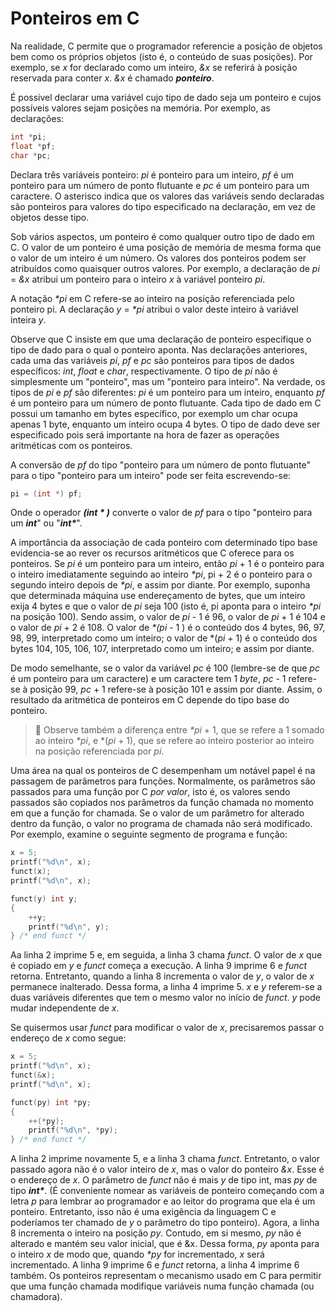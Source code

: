 # Ponteiros em C

Na realidade, C permite que o programador referencie a posição de objetos bem como os próprios objetos (isto é, o conteúdo de suas posições). Por exemplo, se _x_ for declarado como um inteiro, _&x_ se referirá à posição reservada para conter _x_. _&x_ é chamado **_ponteiro_**.

É possivel declarar uma variável cujo tipo de dado seja um ponteiro e cujos possíveis valores sejam posições na memória. Por exemplo, as declarações:

```C
int *pi;
float *pf;
char *pc;
```

Declara três variáveis ponteiro: _pi_ é ponteiro para um inteiro, _pf_ é um ponteiro para um número de ponto flutuante e _pc_ é um ponteiro para um caractere. O asterisco indica que os valores das variáveis sendo declaradas são ponteiros para valores do tipo especificado na declaração, em vez de objetos desse tipo.

Sob vários aspectos, um ponteiro é como qualquer outro tipo de dado em C. O valor de um ponteiro é uma posição de memória de mesma forma que o valor de um inteiro é um número. Os valores dos ponteiros podem ser atribuídos como quaisquer outros valores. Por exemplo, a declaração de _pi_ = _&x_ atribui um ponteiro para o inteiro _x_ à variável ponteiro _pi_.

A notação _\*pi_ em C refere-se ao inteiro na posição referenciada pelo ponteiro pi. A declaração _y_ = _\*pi_ atribui o valor deste inteiro à variável inteira _y_.

Observe que C insiste em que uma declaração de ponteiro especifique o tipo de dado para o qual o ponteiro aponta. Nas declarações anteriores, cada uma das variáveis _pi_, _pf_ e _pc_ são ponteiros para tipos de dados específicos: _int_, _float_ e _char_, respectivamente. O tipo de _pi_ não é simplesmente um "ponteiro", mas um "ponteiro para inteiro". Na verdade, os tipos de _pi_ e _pf_ são diferentes: _pi_ é um ponteiro para um inteiro, enquanto _pf_ é um ponteiro para um número de ponto flutuante. Cada tipo de dado em C possui um tamanho em bytes específico, por exemplo um char ocupa apenas 1 byte, enquanto um inteiro ocupa 4 bytes. O tipo de dado deve ser especificado pois será importante na hora de fazer as operações aritméticas com os ponteiros.

A conversão de _pf_ do tipo "ponteiro para um número de ponto flutuante" para o tipo "ponteiro para um inteiro" pode ser feita escrevendo-se:

```C
pi = (int *) pf;
```

Onde o operador **_(int \* )_** converte o valor de _pf_ para o tipo "ponteiro para um **_int_**" ou "**_int\*_**".

A importância da associação de cada ponteiro com determinado tipo base evidencia-se ao rever os recursos aritméticos que C oferece para os ponteiros. Se _pi_ é um ponteiro para um inteiro, então _pi_ + 1 é o ponteiro para o inteiro imediatamente seguindo ao inteiro _\*pi_, pi + 2 é o ponteiro para o segundo inteiro depois de _\*pi_, e assim por diante. Por exemplo, suponha que determinada máquina use endereçamento de bytes, que um inteiro exija 4 bytes e que o valor de _pi_ seja 100 (isto é, pi aponta para o inteiro _\*pi_ na posição 100). Sendo assim, o valor de _pi_ - 1 é 96, o valor de _pi_ + 1 é 104 e o valor de _pi_ + 2 é 108. O valor de _\*(pi_ - 1 ) é o conteúdo dos 4 bytes, 96, 97, 98, 99, interpretado como um inteiro; o valor de \*(_pi_ + 1) é o conteúdo dos bytes 104, 105, 106, 107, interpretado como um inteiro; e assim por diante.

De modo semelhante, se o valor da variável _pc_ é 100 (lembre-se de que _pc_ é um ponteiro para um caractere) e um caractere tem 1 _byte_, _pc_ - 1 refere-se à posição 99, _pc_ + 1 refere-se à posição 101 e assim por diante. Assim, o resultado da aritmética de ponteiros em C depende do tipo base do ponteiro.

> 🚨 Observe também a diferença entre _\*pi_ + 1, que se refere a 1 somado ao inteiro _\*pi_, e \*(_pi_ + 1), que se refere ao inteiro posterior ao inteiro na posição referenciada por _pi_.

Uma área na qual os ponteiros de C desempenham um notável papel é na passagem de parâmetros para funções. Normalmente, os parâmetros são passados para uma função por C _por valor_, isto é, os valores sendo passados são copiados nos parâmetros da função chamada no momento em que a função for chamada. Se o valor de um parâmetro for alterado dentro da função, o valor no programa de chamada não será modificado. Por exemplo, examine o seguinte segmento de programa e função:

```C
x = 5;
printf("%d\n", x);
funct(x);
printf("%d\n", x);

funct(y) int y;
{
    ++y;
    printf("%d\n", y);
} /* end funct */
```

Aa linha 2 imprime 5 e, em seguida, a linha 3 chama _funct_. O valor de _x_ que é copiado em _y_ e _funct_ começa a execução. A linha 9 imprime 6 e _funct_ retorna. Entretanto, quando a linha 8 incrementa o valor de _y_, o valor de _x_ permanece inalterado. Dessa forma, a linha 4 imprime 5. _x_ e _y_ referem-se a duas variáveis diferentes que tem o mesmo valor no início de _funct_. _y_ pode mudar independente de _x_.

Se quisermos usar _funct_ para modificar o valor de _x_, precisaremos passar o endereço de _x_ como segue:

```C
x = 5;
printf("%d\n", x);
funct(&x);
printf("%d\n", x);

funct(py) int *py;
{
    ++(*py);
    printf("%d\n", *py);
} /* end funct */
```

A linha 2 imprime novamente 5, e a linha 3 chama _funct_. Entretanto, o valor passado agora não é o valor inteiro de _x_, mas o valor do ponteiro _&x_. Esse é o endereço de _x_. O parâmetro de _funct_ não é mais _y_ de tipo int, mas _py_ de tipo **_int\*_**. (É conveniente nomear as variáveis de ponteiro começando com a letra _p_ para lembrar ao programador e ao leitor do programa que ela é um ponteiro. Entretanto, isso não é uma exigência da linguagem C e poderíamos ter chamado de _y_ o parâmetro do tipo ponteiro). Agora, a linha 8 incrementa o inteiro na posição _py_. Contudo, em si mesmo, _py_ não é alterado e mantém seu valor inicial, que é &x. Dessa forma, _py_ aponta para o inteiro _x_ de modo que, quando _\*py_ for incrementado, _x_ será incrementado. A linha 9 imprime 6 e _funct_ retorna, a linha 4 imprime 6 também. Os ponteiros representam o mecanismo usado em C para permitir que uma função chamada modifique variáveis numa função chamada (ou chamadora).
